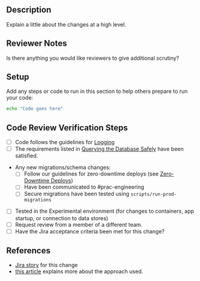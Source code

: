 ## Description

Explain a little about the changes at a high level.

## Reviewer Notes

Is there anything you would like reviewers to give additional scrutiny?

## Setup

Add any steps or code to run in this section to help others prepare to run your code:

```sh
echo "Code goes here"
```

## Code Review Verification Steps

* [ ] Code follows the guidelines for [Logging](https://github.com/transcom/mymove/tree/master/docs/backend.md#logging)
* [ ] The requirements listed in
 [Querying the Database Safely](https://github.com/transcom/mymove/tree/master/docs/backend.md#querying-the-database-safely)
 have been satisfied.
* Any new migrations/schema changes:
  * [ ] Follow our guidelines for zero-downtime deploys (see [Zero-Downtime Deploys](https://github.com/transcom/mymove/tree/master/docs/database.md#zero-downtime-migrations))
  * [ ] Have been communicated to #prac-engineering
  * [ ] Secure migrations have been tested using `scripts/run-prod-migrations`
* [ ] Tested in the Experimental environment (for changes to containers, app startup, or connection to data stores)
* [ ] Request review from a member of a different team.
* [ ] Have the Jira acceptance criteria been met for this change?

## References

* [Jira story](tbd) for this change
* [this article](tbd) explains more about the approach used.
